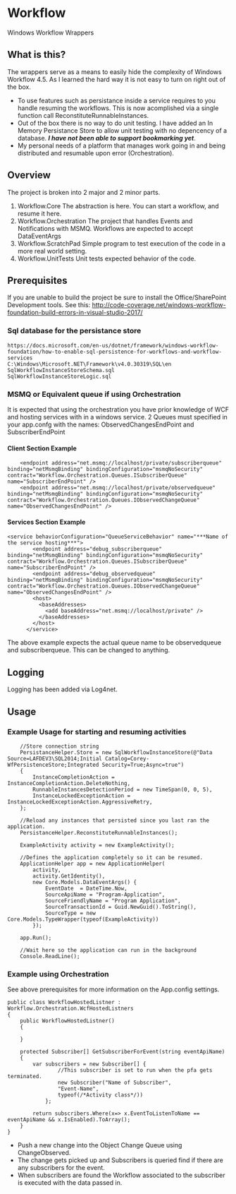 # Workflow
Windows Workflow Wrappers
## What is this?
The wrappers serve as a means to easily hide the complexity of Windows Workflow 4.5. As I learned the hard way it is not easy to turn on right out of the box. 
* To use features such as persistance inside a service requires to you handle resuming the workflows. This is now acomplished via a single function call ReconstituteRunnableInstances.
* Out of the box there is no way to do unit testing. I have added an In Memory Persistance Store to allow unit testing with no depencency of a database. ***I have not been able to support bookmarking yet***.
* My personal needs of a platform that manages work going in and being distributed and resumable upon error (Orchestration).

## Overview
The project is broken into 2 major and 2 minor parts. 
1. Workflow.Core
The abstraction is here. You can start a workflow, and resume it here. 
2. Workflow.Orchestration
The project that handles Events and Notifications with MSMQ. Workflows are expected to accept DataEventArgs
3. Workflow.ScratchPad
Simple program to test execution of the code in a more real world setting. 
4. Workflow.UnitTests
	Unit tests expected behavior of the code.


## Prerequisites
If you are unable to build the project be sure to install the Office/SharePoint Development tools. See this: http://code-coverage.net/windows-workflow-foundation-build-errors-in-visual-studio-2017/
### Sql database for the persistance store
	https://docs.microsoft.com/en-us/dotnet/framework/windows-workflow-foundation/how-to-enable-sql-persistence-for-workflows-and-workflow-services
	C:\Windows\Microsoft.NET\Framework\v4.0.30319\SQL\en
	SqlWorkflowInstanceStoreSchema.sql
	SqlWorkflowInstanceStoreLogic.sql
### MSMQ or Equivalent queue if using Orchestration
It is expected that using the orchestration you have prior knowledge of WCF and hosting services with in a windows service. 2 Queues must specified in your app.confg with the names: ObservedChangesEndPoint and SubscriberEndPoint
#### Client Section Example
```
	<endpoint address="net.msmq://localhost/private/subscriberqueue" binding="netMsmqBinding" bindingConfiguration="msmqNoSecurity" contract="Workflow.Orchestration.Queues.ISubscriberQueue" name="SubscriberEndPoint" />
	<endpoint address="net.msmq://localhost/private/observedqueue" binding="netMsmqBinding" bindingConfiguration="msmqNoSecurity" contract="Workflow.Orchestration.Queues.IObservedChangeQueue" name="ObservedChangesEndPoint" />
```
#### Services Section Example
```
<service behaviorConfiguration="QueueServiceBehavior" name="***Name of the service hosting***">
        <endpoint address="debug_subscriberqueue" binding="netMsmqBinding" bindingConfiguration="msmqNoSecurity" contract="Workflow.Orchestration.Queues.ISubscriberQueue" name="SubscriberEndPoint" />
        <endpoint address="debug_observedqueue" binding="netMsmqBinding" bindingConfiguration="msmqNoSecurity" contract="Workflow.Orchestration.Queues.IObservedChangeQueue" name="ObservedChangesEndPoint" />
        <host>
          <baseAddresses>
            <add baseAddress="net.msmq://localhost/private" />
          </baseAddresses>
        </host>
      </service>
```
The above example expects the actual queue name to be observedqueue and subscriberqueue. This can be changed to anything.
## Logging
Logging has been added via Log4net.

## Usage
### Example Usage for starting and resuming activities
```
    //Store connection string
    PersistanceHelper.Store = new SqlWorkflowInstanceStore(@"Data Source=LAFDEV3\SQL2014;Initial Catalog=Corey-WfPersistenceStore;Integrated Security=True;Async=true")
    {
        InstanceCompletionAction = InstanceCompletionAction.DeleteNothing,
        RunnableInstancesDetectionPeriod = new TimeSpan(0, 0, 5),
        InstanceLockedExceptionAction = InstanceLockedExceptionAction.AggressiveRetry,
    };

    //Reload any instances that persisted since you last ran the application.
    PersistanceHelper.ReconstituteRunnableInstances();

    ExampleActivity activity = new ExampleActivity();
	
	//Defines the application completely so it can be resumed.
    ApplicationHelper app = new ApplicationHelper(
        activity,
        activity.GetIdentity(), 
        new Core.Models.DataEventArgs() {
            EventDate  = DateTime.Now,
            SourceApiName = "Program-Application",
            SourceFriendlyName = "Program Application",
            SourceTransactionId = Guid.NewGuid().ToString(),
            SourceType = new Core.Models.TypeWrapper(typeof(ExampleActivity))                    
        });

    app.Run();

    //Wait here so the application can run in the background
    Console.ReadLine();
```
### Example using Orchestration
See above prerequisites for more information on the App.config settings.
```
public class WorkflowHostedListner : Workflow.Orchestration.WcfHostedListners 
{
	public WorkflowHostedListner()
	{
		
	}

	protected Subscriber[] GetSubscriberForEvent(string eventApiName)
	{
		var subscribers = new Subscriber[] {
                //This subscriber is set to run when the pfa gets terminated.
                new Subscriber("Name of Subscriber",
                "Event-Name", 
                typeof(/*Activity class*/))
            };

		return subscribers.Where(x=> x.EventToListenToName == eventApiName && x.IsEnabled).ToArray();
	}
}
```

* Push a new change into the Object Change Queue using ChangeObserved.
* The change gets picked up and Subscribers is queried find if there are any subscribers for the event.
* When subscribers are found the Workflow associated to the subscriber is executed with the data passed in.
